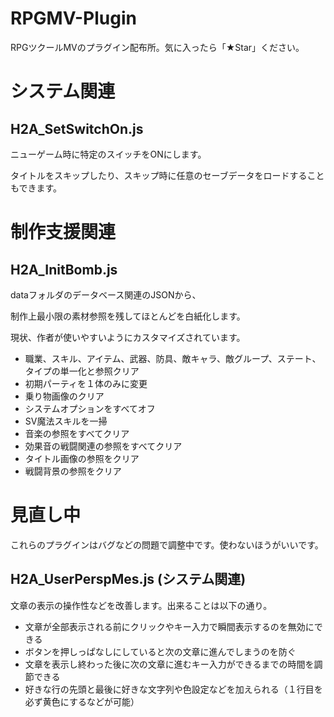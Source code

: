 # RPGMV-Plugin
RPGツクールMVのプラグイン配布所。気に入ったら「★Star」ください。

# システム関連

## H2A_SetSwitchOn.js
ニューゲーム時に特定のスイッチをONにします。

タイトルをスキップしたり、スキップ時に任意のセーブデータをロードすることもできます。

# 制作支援関連

## H2A_InitBomb.js
dataフォルダのデータベース関連のJSONから、

制作上最小限の素材参照を残してほとんどを白紙化します。

現状、作者が使いやすいようにカスタマイズされています。

- 職業、スキル、アイテム、武器、防具、敵キャラ、敵グループ、ステート、タイプの単一化と参照クリア
- 初期パーティを１体のみに変更
- 乗り物画像のクリア
- システムオプションをすべてオフ
- SV魔法スキルを一掃
- 音楽の参照をすべてクリア
- 効果音の戦闘関連の参照をすべてクリア
- タイトル画像の参照をクリア
- 戦闘背景の参照をクリア

# 見直し中
これらのプラグインはバグなどの問題で調整中です。使わないほうがいいです。

## H2A_UserPerspMes.js (システム関連)
文章の表示の操作性などを改善します。出来ることは以下の通り。
- 文章が全部表示される前にクリックやキー入力で瞬間表示するのを無効にできる
- ボタンを押しっぱなしにしていると次の文章に進んでしまうのを防ぐ
- 文章を表示し終わった後に次の文章に進むキー入力ができるまでの時間を調節できる
- 好きな行の先頭と最後に好きな文字列や色設定などを加えられる（１行目を必ず黄色にするなどが可能）